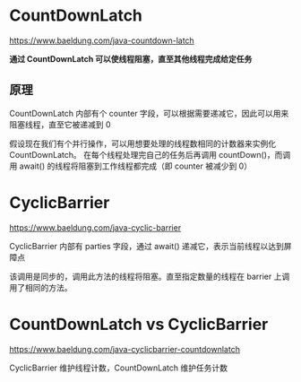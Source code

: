 # CountDownLatch

https://www.baeldung.com/java-countdown-latch

**通过 CountDownLatch 可以使线程阻塞，直至其他线程完成给定任务**

## 原理
CountDownLatch 内部有个 counter 字段，可以根据需要递减它，因此可以用来阻塞线程，直至它被递减到 0

假设现在我们有个并行操作，可以用想要处理的线程数相同的计数器来实例化 CountDownLatch。
在每个线程处理完自己的任务后再调用 countDown()，而调用 await() 的线程将阻塞到工作线程都完成（即 counter 被减少到 0）


# CyclicBarrier

https://www.baeldung.com/java-cyclic-barrier

CyclicBarrier 内部有 parties 字段，通过 await() 递减它，表示当前线程以达到屏障点

该调用是同步的，调用此方法的线程将阻塞。直至指定数量的线程在 barrier 上调用了相同的方法。


# CountDownLatch vs CyclicBarrier

https://www.baeldung.com/java-cyclicbarrier-countdownlatch

CyclicBarrier 维护线程计数，CountDownLatch 维护任务计数



